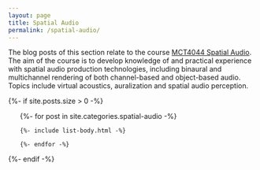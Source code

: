 ```yaml
---
layout: page
title: Spatial Audio
permalink: /spatial-audio/
---
```


The blog posts of this section relate to the course [MCT4044 Spatial Audio](https://www.ntnu.edu/studies/courses/MCT4044). The aim of the course is to develop knowledge of and practical experience with spatial audio production technologies, including binaural and multichannel rendering of both channel-based and object-based audio. Topics include virtual acoustics, auralization and spatial audio perception.

{%- if site.posts.size > 0 -%}

  <!-- <h2 class="post-list-heading">{{ page.list_title | default: "Posts" }}</h2> -->
  <ul class="post-list">
    {%- for post in site.categories.spatial-audio -%}

    {%- include list-body.html -%}

    {%- endfor -%}

  </ul>
  {%- endif -%}
